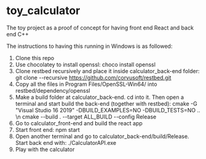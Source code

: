 # toy_calculator
The toy project as a proof of concept for having front end React and back end C++

The instructions to having this running in Windows is as followed:
1. Clone this repo
2. Use chocolatey to install openssl: choco install openssl
4. Clone restbed recursively and place it inside calculator_back-end folder: git clone --recursive https://github.com/corvusoft/restbed.git
5. Copy all the files in Program Files/OpenSSL-Win64/ into restbed/dependency/openssl
6. Make a build folder at calculator_back-end. cd into it. Then open a terminal and start build the back-end (together with restbed):
cmake -G "Visual Studio 16 2019" -DBUILD_EXAMPLES=NO -DBUILD_TESTS=NO .. \n
cmake --build . --target ALL_BUILD --config Release
7. Go to calculator_front-end and build the react app
8. Start front end:
npm start
9. Open another terminal and go to calculator_back-end/build/Release. Start back end with:
./CalculatorAPI.exe
10. Play with the calculator

